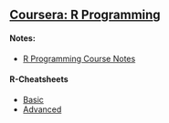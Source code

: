 ## [Coursera: R Programming](https://www.coursera.org/learn/r-programming)

#### Notes: 
- [R Programming Course Notes](http://sux13.github.io/DataScienceSpCourseNotes/2_RPROG/R_Programming_Course_Notes.html)

#### R-Cheatsheets
- [Basic](http://github.com/rstudio/cheatsheets/raw/master/source/pdfs/base-r.pdf) 
- [Advanced](https://www.rstudio.com/wp-content/uploads/2016/02/advancedR.pdf)